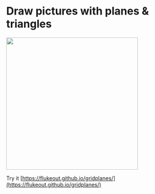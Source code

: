 # Draw pictures with planes & triangles

<img src="https://flukeout.github.io/gridplanes/images/screenshot.png" width="350"/>

Try it [https://flukeout.github.io/gridplanes/](https://flukeout.github.io/gridplanes/)
